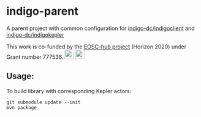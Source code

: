 # indigo-parent
A parent project with common configuration for [indigo-dc/indigoclient](https://github.com/indigo-dc/indigoclient) and [indigo-dc/indigokepler](https://github.com/indigo-dc/indigokepler)

This work is co-funded by the [EOSC-hub project](http://eosc-hub.eu/) (Horizon 2020) under Grant number 777536.
<img src="https://wiki.eosc-hub.eu/download/attachments/1867786/eu%20logo.jpeg?version=1&modificationDate=1459256840098&api=v2" height="24">
<img src="https://wiki.eosc-hub.eu/download/attachments/18973612/eosc-hub-web.png?version=1&modificationDate=1516099993132&api=v2" height="24">

## Usage:

To build library with corresponding Kepler actors:

```
git submodule update --init
mvn package
```

